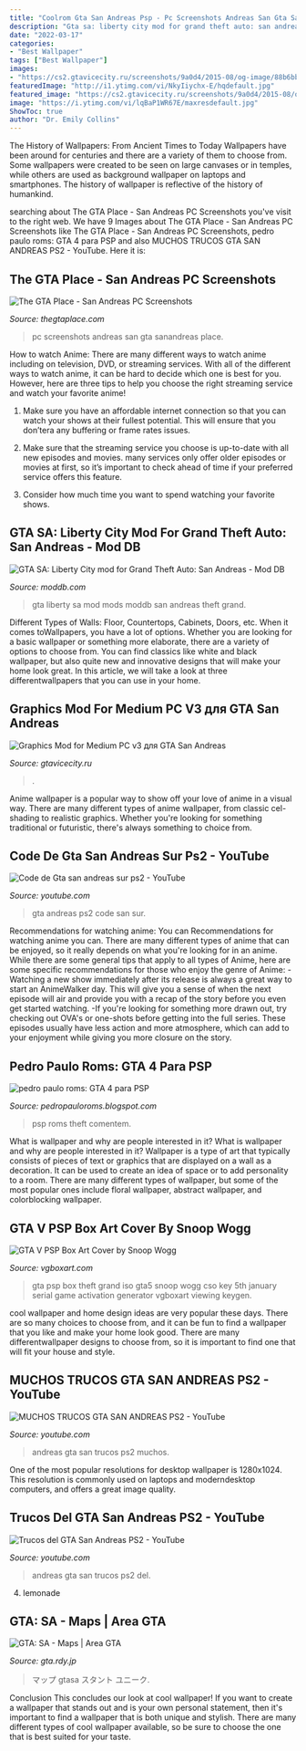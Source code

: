 ```yaml
---
title: "Coolrom Gta San Andreas Psp - Pc Screenshots Andreas San Gta Sanandreas Place"
description: "Gta sa: liberty city mod for grand theft auto: san andreas"
date: "2022-03-17"
categories:
- "Best Wallpaper"
tags: ["Best Wallpaper"]
images:
- "https://cs2.gtavicecity.ru/screenshots/9a0d4/2015-08/og-image/88b6bba276bc9a35fcf99bd0db31a0f0beef949c/284352-gta-sa-2015-08-06-17-14-16-359.jpg"
featuredImage: "http://i1.ytimg.com/vi/NkyIiychx-E/hqdefault.jpg"
featured_image: "https://cs2.gtavicecity.ru/screenshots/9a0d4/2015-08/og-image/88b6bba276bc9a35fcf99bd0db31a0f0beef949c/284352-gta-sa-2015-08-06-17-14-16-359.jpg"
image: "https://i.ytimg.com/vi/lqBaP1WR67E/maxresdefault.jpg"
ShowToc: true
author: "Dr. Emily Collins"
---
```



The History of Wallpapers: From Ancient Times to Today
Wallpapers have been around for centuries and there are a variety of them to choose from. Some wallpapers were created to be seen on large canvases or in temples, while others are used as background wallpaper on laptops and smartphones. The history of wallpaper is reflective of the history of humankind.

	

		
searching about The GTA Place - San Andreas PC Screenshots you've visit to the right web. We have 9 Images about The GTA Place - San Andreas PC Screenshots like The GTA Place - San Andreas PC Screenshots, pedro paulo roms: GTA 4 para PSP and also MUCHOS TRUCOS GTA SAN ANDREAS PS2 - YouTube. Here it is:
		
    
## The GTA Place - San Andreas PC Screenshots

<img loading=lazy src="https://thegtaplace.com/images/sanandreas/screenshots/pc/sf_bicycle_3.jpg" onerror="this.onerror=null;this.src='https://tse3.mm.bing.net/th?id=OIP.ArSvnlEmSmA41R-x70WOYwHaEo&amp;pid=15.1';" alt="The GTA Place - San Andreas PC Screenshots">

_Source: thegtaplace.com_

>pc screenshots andreas san gta sanandreas place. 

	

How to watch Anime: There are many different ways to watch anime including on television, DVD, or streaming services.
With all of the different ways to watch anime, it can be hard to decide which one is best for you. However, here are three tips to help you choose the right streaming service and watch your favorite anime!
1. Make sure you have an affordable internet connection so that you can watch your shows at their fullest potential. This will ensure that you don’tera any buffering or frame rates issues.

2. Make sure that the streaming service you choose is up-to-date with all new episodes and movies. many services only offer older episodes or movies at first, so it’s important to check ahead of time if your preferred service offers this feature.

3. Consider how much time you want to spend watching your favorite shows.

    
## GTA SA: Liberty City Mod For Grand Theft Auto: San Andreas - Mod DB

<img loading=lazy src="http://media.moddb.com/images/mods/1/21/20856/pkS1TtO_copy.jpg" onerror="this.onerror=null;this.src='https://tse4.mm.bing.net/th?id=OIP.vpM4DI-4VRkXsUXnuYw8LAHaFj&amp;pid=15.1';" alt="GTA SA: Liberty City mod for Grand Theft Auto: San Andreas - Mod DB">

_Source: moddb.com_

>gta liberty sa mod mods moddb san andreas theft grand. 

	

Different Types of Walls: Floor, Countertops, Cabinets, Doors, etc.
When it comes toWallpapers, you have a lot of options. Whether you are looking for a basic wallpaper or something more elaborate, there are a variety of options to choose from. You can find classics like white and black wallpaper, but also quite new and innovative designs that will make your home look great. In this article, we will take a look at three differentwallpapers that you can use in your home.

    
## Graphics Mod For Medium PC V3 для GTA San Andreas

<img loading=lazy src="https://cs2.gtavicecity.ru/screenshots/9a0d4/2015-08/og-image/88b6bba276bc9a35fcf99bd0db31a0f0beef949c/284352-gta-sa-2015-08-06-17-14-16-359.jpg" onerror="this.onerror=null;this.src='https://tse3.mm.bing.net/th?id=OIP.70xKODqxr7NvZNc8j7FZDAHaDT&amp;pid=15.1';" alt="Graphics Mod for Medium PC v3 для GTA San Andreas">

_Source: gtavicecity.ru_

>. 

	

Anime wallpaper is a popular way to show off your love of anime in a visual way. There are many different types of anime wallpaper, from classic cel-shading to realistic graphics. Whether you're looking for something traditional or futuristic, there's always something to choice from.

    
## Code De Gta San Andreas Sur Ps2 - YouTube

<img loading=lazy src="https://i.ytimg.com/vi/lqBaP1WR67E/maxresdefault.jpg" onerror="this.onerror=null;this.src='https://tse2.mm.bing.net/th?id=OIP.DHdHF3520C6G1r09B0hZrAHaEK&amp;pid=15.1';" alt="Code de Gta san andreas sur ps2 - YouTube">

_Source: youtube.com_

>gta andreas ps2 code san sur. 

	

Recommendations for watching anime: You can
Recommendations for watching anime you can. There are many different types of anime that can be enjoyed, so it really depends on what you're looking for in an anime. While there are some general tips that apply to all types of Anime, here are some specific recommendations for those who enjoy the genre of Anime: 
-Watching a new show immediately after its release is always a great way to start an AnimeWalker day. This will give you a sense of when the next episode will air and provide you with a recap of the story before you even get started watching. 
-If you're looking for something more drawn out, try checking out OVA's or one-shots before getting into the full series. These episodes usually have less action and more atmosphere, which can add to your enjoyment while giving you more closure on the story.

    
## Pedro Paulo Roms: GTA 4 Para PSP

<img loading=lazy src="http://4.bp.blogspot.com/-dQX1WQmGpJ0/TxM_lI3TMnI/AAAAAAAAAAY/BQt0aX8rR70/s1600/psp-24082-gta-i.jpg" onerror="this.onerror=null;this.src='https://tse3.mm.bing.net/th?id=OIP.qQnyjTt_uKWEkXLQ2m2ZkgHaMn&amp;pid=15.1';" alt="pedro paulo roms: GTA 4 para PSP">

_Source: pedropauloroms.blogspot.com_

>psp roms theft comentem. 

	

What is wallpaper and why are people interested in it?
What is wallpaper and why are people interested in it?
Wallpaper is a type of art that typically consists of pieces of text or graphics that are displayed on a wall as a decoration. It can be used to create an idea of space or to add personality to a room. There are many different types of wallpaper, but some of the most popular ones include floral wallpaper, abstract wallpaper, and colorblocking wallpaper.

    
## GTA V PSP Box Art Cover By Snoop Wogg

<img loading=lazy src="https://vgboxart.com/boxes/PSP/49492-gta-v.jpg" onerror="this.onerror=null;this.src='https://tse1.mm.bing.net/th?id=OIP.CJJrU_qJNfBf-QaukzsT0wHaEn&amp;pid=15.1';" alt="GTA V PSP Box Art Cover by Snoop Wogg">

_Source: vgboxart.com_

>gta psp box theft grand iso gta5 snoop wogg cso key 5th january serial game activation generator vgboxart viewing keygen. 

	

cool wallpaper and home design ideas are very popular these days. There are so many choices to choose from, and it can be fun to find a wallpaper that you like and make your home look good. There are many differentwallpaper designs to choose from, so it is important to find one that will fit your house and style.

    
## MUCHOS TRUCOS GTA SAN ANDREAS PS2 - YouTube

<img loading=lazy src="http://i1.ytimg.com/vi/NkyIiychx-E/hqdefault.jpg" onerror="this.onerror=null;this.src='https://tse1.mm.bing.net/th?id=OIP.znmTcmFH0kKITqHo1a4yqwHaFj&amp;pid=15.1';" alt="MUCHOS TRUCOS GTA SAN ANDREAS PS2 - YouTube">

_Source: youtube.com_

>andreas gta san trucos ps2 muchos. 

	

One of the most popular resolutions for desktop wallpaper is 1280x1024. This resolution is commonly used on laptops and moderndesktop computers, and offers a great image quality.

    
## Trucos Del GTA San Andreas PS2 - YouTube

<img loading=lazy src="http://i1.ytimg.com/vi/k3RR2ylm2Jk/maxresdefault.jpg" onerror="this.onerror=null;this.src='https://tse3.mm.bing.net/th?id=OIP.bfXcggpuPhPlxb8U7Woz_wHaEK&amp;pid=15.1';" alt="Trucos del GTA San Andreas PS2 - YouTube">

_Source: youtube.com_

>andreas gta san trucos ps2 del. 

	

4. lemonade 

    
## GTA: SA - Maps | Area GTA

<img loading=lazy src="http://gta.rdy.jp/gtasa/gtasamap_stunt_d.jpg" onerror="this.onerror=null;this.src='https://tse2.mm.bing.net/th?id=OIP.tBdc0-kDG3T18fzw4XhqcAHaHa&amp;pid=15.1';" alt="GTA: SA - Maps | Area GTA">

_Source: gta.rdy.jp_

>マップ gtasa スタント ユニーク. 

	

Conclusion
This concludes our look at cool wallpaper! If you want to create a wallpaper that stands out and is your own personal statement, then it's important to find a wallpaper that is both unique and stylish. There are many different types of cool wallpaper available, so be sure to choose the one that is best suited for your taste.

